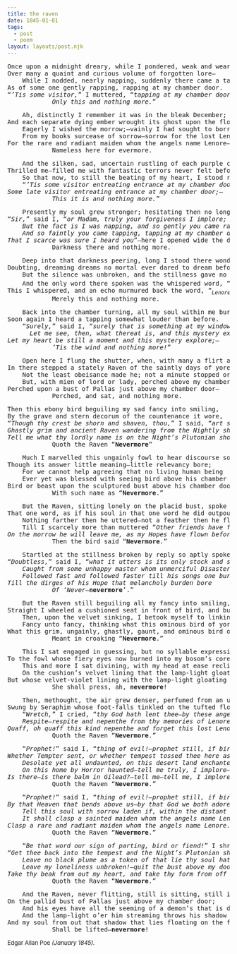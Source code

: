 ```yaml
---
title: the raven
date: 1845-01-01
tags:
  - post
  - poem
layout: layouts/post.njk
---
```

<pre>
Once upon a midnight dreary, while I pondered, weak and weary,
Over many a quaint and curious volume of forgotten lore—
    While I nodded, nearly napping, suddenly there came a tapping,
As of some one gently rapping, rapping at my chamber door.
“<i>’Tis some visitor,</i>” I muttered, “<i>tapping at my chamber door—
            Only this and nothing more.</i>”
</pre>
<pre>
    Ah, distinctly I remember it was in the bleak December;
And each separate dying ember wrought its ghost upon the floor.
    Eagerly I wished the morrow;—vainly I had sought to borrow
    From my books surcease of sorrow—sorrow for the lost Lenore—
For the rare and radiant maiden whom the angels name Lenore—
            Nameless here for evermore.
</pre>
<pre>
    And the silken, sad, uncertain rustling of each purple curtain
Thrilled me—filled me with fantastic terrors never felt before;
    So that now, to still the beating of my heart, I stood repeating
    “<i>’Tis some visitor entreating entrance at my chamber door—
Some late visitor entreating entrance at my chamber door;—
            This it is and nothing more.</i>”
</pre>
<pre>
    Presently my soul grew stronger; hesitating then no longer,
“<i>Sir,</i>” said I, “<i>or Madam, truly your forgiveness I implore;
    But the fact is I was napping, and so gently you came rapping,
    And so faintly you came tapping, tapping at my chamber door,
That I scarce was sure I heard you</i>”—here I opened wide the door;—
            Darkness there and nothing more.
</pre>
<pre>
    Deep into that darkness peering, long I stood there wondering, fearing,
Doubting, dreaming dreams no mortal ever dared to dream before;
    But the silence was unbroken, and the stillness gave no token,
    And the only word there spoken was the whispered word, “<i><sup>Lenore?</sup></i>”
This I whispered, and an echo murmured back the word, “<i><sub>Lenore!</sub></i>”—
            Merely this and nothing more.
</pre>
<pre>
    Back into the chamber turning, all my soul within me burning,
Soon again I heard a tapping somewhat louder than before.
    “<i>Surely,</i>” said I, “<i>surely that is something at my window lattice;
      Let me see, then, what thereat is, and this mystery explore—
Let my heart be still a moment and this mystery explore;—
            ’Tis the wind and nothing more!</i>”
</pre>
<pre>
    Open here I flung the shutter, when, with many a flirt and flutter,
In there stepped a stately Raven of the saintly days of yore;
    Not the least obeisance made he; not a minute stopped or stayed he;
    But, with mien of lord or lady, perched above my chamber door—
Perched upon a bust of Pallas just above my chamber door—
            Perched, and sat, and nothing more.
</pre>
<pre>
Then this ebony bird beguiling my sad fancy into smiling,
By the grave and stern decorum of the countenance it wore,
“<i>Though thy crest be shorn and shaven, thou,</i>” I said, “<i>art sure no craven,
Ghastly grim and ancient Raven wandering from the Nightly shore—
Tell me what thy lordly name is on the Night’s Plutonian shore!</i>”
            Quoth the Raven “<b>Nevermore</b>”
</pre>
<pre>
    Much I marvelled this ungainly fowl to hear discourse so plainly,
Though its answer little meaning—little relevancy bore;
    For we cannot help agreeing that no living human being
    Ever yet was blessed with seeing bird above his chamber door—
Bird or beast upon the sculptured bust above his chamber door,
            With such name as “<b>Nevermore</b>.”
</pre>
<pre>
    But the Raven, sitting lonely on the placid bust, spoke only
That one word, as if his soul in that one word he did outpour.
    Nothing farther then he uttered—not a feather then he fluttered—
    Till I scarcely more than muttered “<i>Other friends have flown before—
On the morrow he will leave me, as my Hopes have flown before.</i>”
            Then the bird said “<b>Nevermore</b>.”
</pre>
<pre>
    Startled at the stillness broken by reply so aptly spoken,
“<i>Doubtless,</i>” said I, “<i>what it utters is its only stock and store
    Caught from some unhappy master whom unmerciful Disaster
    Followed fast and followed faster till his songs one burden bore—
Till the dirges of his Hope that melancholy burden bore
            Of ‘Never—</i><b>nevermore</b>’.”
</pre>
<pre>
    But the Raven still beguiling all my fancy into smiling,
Straight I wheeled a cushioned seat in front of bird, and bust and door;
    Then, upon the velvet sinking, I betook myself to linking
    Fancy unto fancy, thinking what this ominous bird of yore—
What this grim, ungainly, ghastly, gaunt, and ominous bird of yore
            Meant in croaking “<b>Nevermore</b>.”
</pre>
<pre>
    This I sat engaged in guessing, but no syllable expressing
To the fowl whose fiery eyes now burned into my bosom’s core;
    This and more I sat divining, with my head at ease reclining
    On the cushion’s velvet lining that the lamp-light gloated o’er,
But whose velvet-violet lining with the lamp-light gloating o’er,
            She shall press, ah, <b>nevermore</b>!
</pre>
<pre>
    Then, methought, the air grew denser, perfumed from an unseen censer
Swung by Seraphim whose foot-falls tinkled on the tufted floor.
    “<em>Wretch,</em>” I cried, “<em>thy God hath lent thee—by these angels he hath sent thee
    Respite—respite and nepenthe from thy memories of Lenore;
Quaff, oh quaff this kind nepenthe and forget this lost Lenore!</em>”
            Quoth the Raven “<b>Nevermore</b>.”
</pre>
<pre>
    “<i>Prophet!</i>” said I, “<i>thing of evil!—prophet still, if bird or devil!—
Whether Tempter sent, or whether tempest tossed thee here ashore,
    Desolate yet all undaunted, on this desert land enchanted—
    On this home by Horror haunted—tell me truly, I implore—
Is there—is there balm in Gilead?—tell me—tell me, I implore!</i>”
            Quoth the Raven “<b>Nevermore</b>.”
</pre>
<pre>
    “<i>Prophet!</i>” said I, “<i>thing of evil!—prophet still, if bird or devil!
By that Heaven that bends above us—by that God we both adore—
    Tell this soul with sorrow laden if, within the distant Aidenn,
    It shall clasp a sainted maiden whom the angels name Lenore—
Clasp a rare and radiant maiden whom the angels name Lenore.</i>”
            Quoth the Raven “<b>Nevermore</b>.”
</pre>
<pre>
    “<i>Be that word our sign of parting, bird or fiend!</i>” I shrieked, upstarting—
“<i>Get thee back into the tempest and the Night’s Plutonian shore!
    Leave no black plume as a token of that lie thy soul hath spoken!
    Leave my loneliness unbroken!—quit the bust above my door!
Take thy beak from out my heart, and take thy form from off my door!</i>”
            Quoth the Raven “<b>Nevermore</b>.”
</pre>
<pre>
    And the Raven, never flitting, still is sitting, still is sitting
On the pallid bust of Pallas just above my chamber door;
    And his eyes have all the seeming of a demon’s that is dreaming,
    And the lamp-light o’er him streaming throws his shadow on the floor;
And my soul from out that shadow that lies floating on the floor
            Shall be lifted—<b>nevermore</b>!
</pre>
<p><font size="-1">Edgar Allan Poe <i>(January 1845).</i></font></p>

